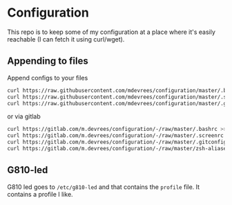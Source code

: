 # Configuration
This repo is to keep some of my configuration at a place where it's easily reachable (I can fetch it using curl/wget).
## Appending to files
Append configs to your files
```bash
curl https://raw.githubusercontent.com/mdevrees/configuration/master/.bashrc >> ~/.bashrc
curl https://raw.githubusercontent.com/mdevrees/configuration/master/.screenrc >> ~/.screenrc
curl https://raw.githubusercontent.com/mdevrees/configuration/master/.gitconfig >> ~/.gitconfig
```

or via gitlab
```bash
curl https://gitlab.com/m.devrees/configuration/-/raw/master/.bashrc >> ~/.bashrc
curl https://gitlab.com/m.devrees/configuration/-/raw/master/.screenrc >> ~/.screenrc
curl https://gitlab.com/m.devrees/configuration/-/raw/master/.gitconfig >> ~/.gitconfig
curl https://gitlab.com/m.devrees/configuration/-/raw/master/zsh-aliases/custom-aliases.zsh >> $ZSH_CUSTOM/

```
## G810-led
G810 led goes to `/etc/g810-led` and that contains the `profile` file. It contains a profile I like.

